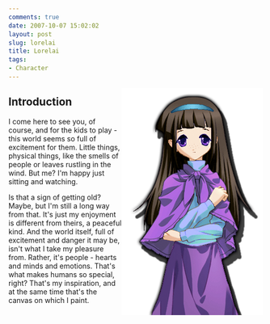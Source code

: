 ```yaml
---
comments: true
date: 2007-10-07 15:02:02
layout: post
slug: lorelai
title: Lorelai
tags:
- Character
---
```


<p><img src="/fiction/characters/portraits/lorelai.png" style="float:right" /></p>
<h2>Introduction</h2>
<div>
<p>I come here to see you, of course, and for the kids to play - this world seems so full of excitement for them.  Little things, physical things, like the smells of people or leaves rustling in the wind.  But me?  I&#039;m happy just sitting and watching.</p>
<p>Is that a sign of getting old?  Maybe, but I&#039;m still a long way from that.  It&#039;s just my enjoyment is different from theirs, a peaceful kind.  And the world itself, full of excitement and danger it may be, isn&#039;t what I take my pleasure from.  Rather, it&#039;s people - hearts and minds and emotions.  That&#039;s what makes humans so special, right?  That&#039;s my inspiration, and at the same time that&#039;s the canvas on which I paint.</p>
</div>

